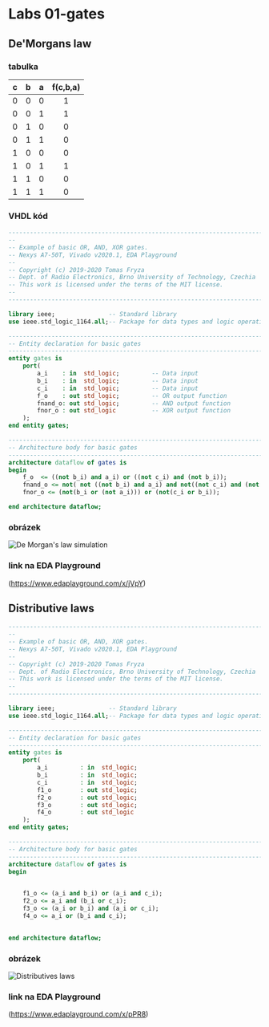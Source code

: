 # Labs 01-gates

## De'Morgans law

### tabulka

| **c** | **b** |**a** | **f(c,b,a)** |
| :-: | :-: | :-: | :-: |
| 0 | 0 | 0 | 1 |
| 0 | 0 | 1 | 1 |
| 0 | 1 | 0 | 0 |
| 0 | 1 | 1 | 0 |
| 1 | 0 | 0 | 0 |
| 1 | 0 | 1 | 1 |
| 1 | 1 | 0 | 0 |
| 1 | 1 | 1 | 0 |

### VHDL kód

```VHDL
------------------------------------------------------------------------
--
-- Example of basic OR, AND, XOR gates.
-- Nexys A7-50T, Vivado v2020.1, EDA Playground
--
-- Copyright (c) 2019-2020 Tomas Fryza
-- Dept. of Radio Electronics, Brno University of Technology, Czechia
-- This work is licensed under the terms of the MIT license.
--
------------------------------------------------------------------------

library ieee;               -- Standard library
use ieee.std_logic_1164.all;-- Package for data types and logic operations

------------------------------------------------------------------------
-- Entity declaration for basic gates
------------------------------------------------------------------------
entity gates is
    port(
        a_i    : in  std_logic;         -- Data input
        b_i    : in  std_logic;         -- Data input
        c_i    : in  std_logic;         -- Data input
        f_o    : out std_logic;         -- OR output function
        fnand_o: out std_logic;         -- AND output function
        fnor_o : out std_logic          -- XOR output function
    );
end entity gates;

------------------------------------------------------------------------
-- Architecture body for basic gates
------------------------------------------------------------------------
architecture dataflow of gates is
begin
    f_o  <= ((not b_i) and a_i) or ((not c_i) and (not b_i));
    fnand_o <= not( not ((not b_i) and a_i) and not((not c_i) and (not b_i)));
    fnor_o <= (not(b_i or (not a_i))) or (not(c_i or b_i));

end architecture dataflow;

```

### obrázek

![De Morgan's law simulation](images/simulationdemorgan.png)

### link na EDA Playground

(https://www.edaplayground.com/x/jVpY)

## Distributive laws

```VHDL
------------------------------------------------------------------------
--
-- Example of basic OR, AND, XOR gates.
-- Nexys A7-50T, Vivado v2020.1, EDA Playground
--
-- Copyright (c) 2019-2020 Tomas Fryza
-- Dept. of Radio Electronics, Brno University of Technology, Czechia
-- This work is licensed under the terms of the MIT license.
--
------------------------------------------------------------------------

library ieee;               -- Standard library
use ieee.std_logic_1164.all;-- Package for data types and logic operations

------------------------------------------------------------------------
-- Entity declaration for basic gates
------------------------------------------------------------------------
entity gates is
    port(
        a_i 		: in  std_logic;
        b_i 		: in  std_logic;
        c_i 		: in  std_logic;
        f1_o    	: out std_logic;         
        f2_o    	: out std_logic;        
        f3_o    	: out std_logic;        
        f4_o    	: out std_logic        
    );
end entity gates;

------------------------------------------------------------------------
-- Architecture body for basic gates
------------------------------------------------------------------------
architecture dataflow of gates is
begin

    
    f1_o <= (a_i and b_i) or (a_i and c_i);
    f2_o <= a_i and (b_i or c_i);
    f3_o <= (a_i or b_i) and (a_i or c_i);
    f4_o <= a_i or (b_i and c_i);
    

end architecture dataflow;

```

### obrázek

![Distributives laws](images/distributiv.png)

### link na EDA Playground

(https://www.edaplayground.com/x/pPR8)
























